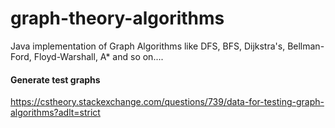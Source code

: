 # graph-theory-algorithms
Java implementation of Graph Algorithms like DFS, BFS, Dijkstra's, Bellman-Ford, Floyd-Warshall, A* and so on....

#### Generate test graphs
https://cstheory.stackexchange.com/questions/739/data-for-testing-graph-algorithms?adlt=strict
